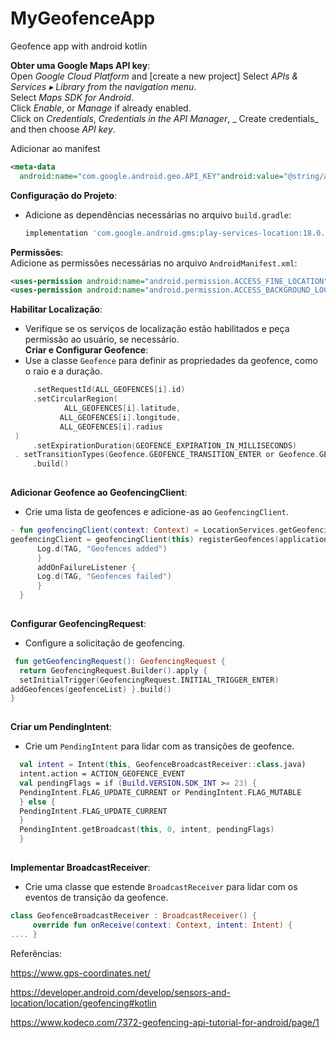 


# MyGeofenceApp
Geofence app with android kotlin


**Obter uma Google Maps API key**:    
Open _Google Cloud Platform_ and [create a new project]
Select _APIs & Services ▸ Library from the navigation menu_.      
Select _Maps SDK for Android_.        
Click _Enable_, or _Manage_ if already enabled.      
Click on _Credentials_, _Credentials in the API Manager_, _
Create credentials_ and then choose _API key_.

Adicionar ao manifest
 ```xml  
 <meta-data    
   android:name="com.google.android.geo.API_KEY"android:value="@string/apikey" />   
```  


**Configuração do Projeto**:
- Adicione as dependências necessárias no arquivo `build.gradle`:
   ```gradle 
   implementation 'com.google.android.gms:play-services-location:18.0.0'     
**Permissões**:    
Adicione as permissões necessárias no arquivo `AndroidManifest.xml`:

```xml      
<uses-permission android:name="android.permission.ACCESS_FINE_LOCATION" /> 
<uses-permission android:name="android.permission.ACCESS_BACKGROUND_LOCATION" />   
```  

**Habilitar Localização**:
- Verifique se os serviços de localização estão habilitados e peça permissão ao usuário, se necessário.    
  **Criar e Configurar Geofence**:
- Use a classe `Geofence` para definir as propriedades da geofence, como o raio e a duração.
 ```kotlin     Geofence.Builder()      
      .setRequestId(ALL_GEOFENCES[i].id)      
      .setCircularRegion(      
             ALL_GEOFENCES[i].latitude,      
            ALL_GEOFENCES[i].longitude,      
            ALL_GEOFENCES[i].radius      
  )      
      .setExpirationDuration(GEOFENCE_EXPIRATION_IN_MILLISECONDS)      
  . setTransitionTypes(Geofence.GEOFENCE_TRANSITION_ENTER or Geofence.GEOFENCE_TRANSITION_EXIT)      
      .build()    
   
 ```
**Adicionar Geofence ao GeofencingClient**:
- Crie uma lista de geofences e adicione-as ao `GeofencingClient`.
 ```kotlin          
 - fun geofencingClient(context: Context) = LocationServices.getGeofencingClient(context)    
 geofencingClient = geofencingClient(this) registerGeofences(applicationContext, geofencePendingIntent) geofencingClient.addGeofences(getGeofencingRequest(), geofencePendingIntent).run {       addOnSuccessListener {      
       Log.d(TAG, "Geofences added")      
       }      
       addOnFailureListener {      
       Log.d(TAG, "Geofences failed")      
       }      
   }    
   
```   
**Configurar GeofencingRequest**:
- Configure a solicitação de geofencing.

```kotlin     
 fun getGeofencingRequest(): GeofencingRequest { 
  return GeofencingRequest.Builder().apply {      
  setInitialTrigger(GeofencingRequest.INITIAL_TRIGGER_ENTER)      
addGeofences(geofenceList) }.build() 
}    
   
``` 
**Criar um PendingIntent**:
- Crie um `PendingIntent` para lidar com as transições de geofence.
```kotlin       private val geofencePendingIntent: PendingIntent by lazy {      
  val intent = Intent(this, GeofenceBroadcastReceiver::class.java)      
  intent.action = ACTION_GEOFENCE_EVENT      
  val pendingFlags = if (Build.VERSION.SDK_INT >= 23) {      
  PendingIntent.FLAG_UPDATE_CURRENT or PendingIntent.FLAG_MUTABLE      
  } else {      
  PendingIntent.FLAG_UPDATE_CURRENT      
  }      
  PendingIntent.getBroadcast(this, 0, intent, pendingFlags)      
  }  
  
``` 
**Implementar BroadcastReceiver**:


- Crie uma classe que estende `BroadcastReceiver` para lidar com os eventos de transição da geofence.
 ```kotlin  
 class GeofenceBroadcastReceiver : BroadcastReceiver() {      
      override fun onReceive(context: Context, intent: Intent) {    
.... } 
```   
Referências:

https://www.gps-coordinates.net/ 

https://developer.android.com/develop/sensors-and-location/location/geofencing#kotlin

https://www.kodeco.com/7372-geofencing-api-tutorial-for-android/page/1